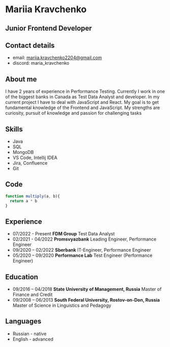 # Mariia Kravchenko
## Junior Frontend Developer
## Contact details
* email: mariia.kravchenko2204@gmail.com
* discord: maria_kravchenko
## About me
I have 2 years of experience in Performance Testing. Currently I work in one of the biggest banks in Canada as Test Data Analyst and developer. In my current project I have to deal with JavaScript and React. My goal is to get fundamental knowledge of the Frontend and JavaScript. My strengths are curiosity, pursuit of knowledge and passion for challenging tasks
## Skills
* Java
* SQL
* MongoDB
* VS Code, Intellij IDEA
* Jira, Confluence
* Git
## Code
```javascript 
function multiply(a, b){
  return a * b
}
```
## Experience
* 07/2022 - Present **FDM Group** Test Data Analyst
* 02/2021 - 04/2022 **Promsvyazbank** Leading Engineer, Performance Engineer
* 09/2020 – 02/2022 **Sberbank** IT-Engineer, Performance Engineer
* 05/2020 – 09/2020 **Performance Lab** Test Engineer (Performance Engineer)

## Education
* 09/2016 – 04/2018 **State University of Management, Russia** Master of Finance and Credit
* 09/2008 – 06/2013 **South Federal University, Rostov-on-Don, Russia** Master of Science in Linguistics and Pedagogy

## Languages
* Russian - native
* English - advanced